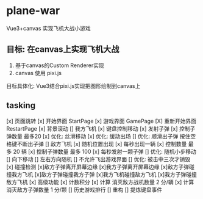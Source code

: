 # plane-war
Vue3+canvas 实现飞机大战小游戏

## 目标: 在canvas上实现飞机大战

1. 基于canvas的Custom Renderer实现
2. canvas 使用 pixi.js

目标具体化: Vue3结合pixi.js实现把图形绘制到canvas上

## tasking

  [x] 页面跳转
    [x] 开始界面 StartPage
    [x] 游戏界面 GamePage
    [X] 重新开始界面 RestartPage
  [x] 背景滚动
  [] 我方飞机
    [x] 键盘控制移动
    [x] 发射子弹
    [x] 控制子弹数量 最多20
    [x] 优化: 丝滑移动
    [x] 优化: 缓动出场
    [] 优化: 顺滑出子弹 按住空格键不断出子弹
  [] 敌方飞机
    [x] 随机位置出现
    [x] 每秒出现一辆
    [x] 控制数量 最多 20 辆
    [x] 控制子弹数量 最多 100
    [x] 每秒发射一颗子弹
    [] 优化: 随机小步移动
      [] 向下移动
      [] 左右方向随机
      [] 不允许飞出游戏界面
    [] 优化: 被击中三次才销毁
  [x] 碰撞检测
    [x]敌方子弹离开屏幕边缘
    [x]我方子弹离开屏幕边缘
    [x]敌方子弹碰撞我方飞机
    [x]敌方子弹碰撞我方子弹
    [x]我方飞机碰撞敌方飞机
    [x]我方子弹碰撞敌方飞机
  [x] 高级功能
    [x] 计数积分
      [x] 计算 消灭敌方战机数量 2 分/辆
      [x] 计算 消灭敌方子弹数量 1 分/颗
    [] 历史游戏排行
  [] 重构
    [] 提炼键盘事件
